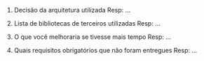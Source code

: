 1. Decisão da arquitetura utilizada
   Resp: ...

2. Lista de bibliotecas de terceiros utilizadas
   Resp: ...

3. O que você melhoraria se tivesse mais tempo
   Resp: ...

4. Quais requisitos obrigatórios que não foram entregues
   Resp: ...
